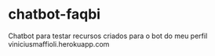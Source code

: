 # chatbot-faqbi
Chatbot para testar recursos criados para o bot do meu perfil viniciusmaffioli.herokuapp.com

